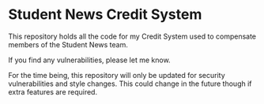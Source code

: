 # Student News Credit System

This repository holds all the code for my Credit System used to compensate members of the Student News team.

If you find any vulnerabilities, please let me know.

For the time being, this repository will only be updated for security vulnerabilities and style changes. This could change in the future though if extra features are required.
